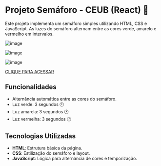 # Projeto Semáforo - CEUB (React) 🚦

Este projeto implementa um semáforo simples utilizando HTML, CSS e JavaScript. As luzes do semáforo alternam entre as cores verde, amarelo e vermelho em intervalos.

![image](https://github.com/user-attachments/assets/2de9daf2-1d76-4467-a6a9-da36cf3f60ee)

![image](https://github.com/user-attachments/assets/15ccf7ab-8d22-4567-b98e-bf286cb3814b)

![image](https://github.com/user-attachments/assets/f2eb0914-a486-4b1a-bd97-1fa285394fb6)



[CLIQUE PARA ACESSAR](https://jp-beltran.github.io/Sinal/)


## Funcionalidades
- Alternância automática entre as cores do semáforo.
- Luz verde: 3 segundos 🕐
- Luz amarela: 3 segundos 🕐
- Luz vermelha: 3 segundos 🕐

## Tecnologias Utilizadas

- **HTML**: Estrutura básica da página.
- **CSS**: Estilização do semáforo e layout.
- **JavaScript**: Lógica para alternância de cores e temporização.
